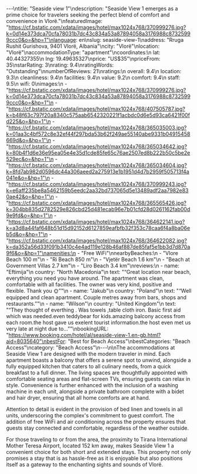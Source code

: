 ---\ntitle: "Seaside view 1"\ndescription: "Seaside View 1 emerges as a prime choice for travelers seeking the perfect blend of comfort and convenience in Vlorë."\nfeaturedImage: "https://cf.bstatic.com/xdata/images/hotel/max1024x768/370999276.jpg?k=0d14e373dca70cfa78031b7dc43c834a53a87894058a3176988c87325999ccc0&o=&hp=1"\nlanguage: en\nslug: seaside-view-1\naddress: "Rruga Rushit Gurishova, 9401 Vlorë, Albania"\ncity: "Vlorë"\nlocation: "Vlorë"\naccommodationType: "apartment"\ncoordinates:\n  lat: 40.44327355\n  lng: 19.49635327\nprice: "US$35"\npriceFrom: 35\nstarRating: 3\nrating: 9.4\nratingWords: "Outstanding"\nnumberOfReviews: 21\nratings:\n  overall: 9.4\n  location: 9.3\n  cleanliness: 9.4\n  facilities: 9.4\n  value: 9.2\n  comfort: 9.4\n  staff: 9.5\n  wifi: 0\nimages:\n  - "https://cf.bstatic.com/xdata/images/hotel/max1024x768/370999276.jpg?k=0d14e373dca70cfa78031b7dc43c834a53a87894058a3176988c87325999ccc0&o=&hp=1"\n  - "https://cf.bstatic.com/xdata/images/hotel/max1024x768/407505787.jpg?k=b48f63c797f20a8340c575aab6542320221f1acbdc0d6e5d93ca6421f00fd225&o=&hp=1"\n  - "https://cf.bstatic.com/xdata/images/hotel/max1024x768/365035003.jpg?k=01aa3c4bf572c8e32ef44f297bda53b62f249ae55140abe9331b04915458669d&o=&hp=1"\n  - "https://cf.bstatic.com/xdata/images/hotel/max1024x768/365034642.jpg?k=80b4f1d6e36e95ea05e4e35d1cde85fe65c76ae2507ed8b222b50c5be2e529ec&o=&hp=1"\n  - "https://cf.bstatic.com/xdata/images/hotel/max1024x768/365034604.jpg?k=8fd7ab982d0596dc44a306aeed2a275913e1b1951d4d7b2959f505713f4a041e&o=&hp=1"\n  - "https://cf.bstatic.com/xdata/images/hotel/max1024x768/370999243.jpg?k=e6aff235be8a5462159b5eedc2aa32bd737065d5e13489adf2aa7982e830ae42&o=&hp=1"\n  - "https://cf.bstatic.com/xdata/images/hotel/max1024x768/365565426.jpg?k=304bb835d2782529e826cbd25d481ecab96e7b01cfd28d0261162fab00d9e9fd&o=&hp=1"\n  - "https://cf.bstatic.com/xdata/images/hotel/max1024x768/364622141.jpg?k=a3d8a44faf648b51d15d92152d6127859eafbfb32f353c78caa6f4a8ba06eb5d&o=&hp=1"\n  - "https://cf.bstatic.com/xdata/images/hotel/max1024x768/364622082.jpg?k=da352a56d33f091b3410c4e4ad119e128b46af887de85faf5e1bb3d7d870a9f6&o=&hp=1"\namenities:\n  - "Free WiFi"\nnearbyBeaches:\n  - "Vlore Beach 100 m"\n  - "Ri Beach 850 m"\n  - "Vjetër Beach 1.6 km"\n  - "Beach at Government Villas 2.7 km"\n  - "Liro Beach 3.4 km"\nreviews:\n  - name: "Eftimija"\n    country: "North Macedonia"\n    text: "“Great location near beach, everything you need you have around. The apartment was clean, comfortable with all facilities. The owner was very kind, positive and flexible. Thank you 🌞”"\n  - name: "Jakub"\n    country: "Poland"\n    text: "“Well equipped and clean apartment. Couple metres away from bars, shops and restaurants.”"\n  - name: "Wilson"\n    country: "United Kingdom"\n    text: "“They thought of everthing . Was towels ,table cloth iron. Basic first aid which was needed.even teddybear for kids.amazing balcony access from each room.the host gave us exelent tourist information.the host even met us very late at night due to...”"\nbookingURL: "https://www.booking.com/hotel/al/seaside-view-1.en-gb.html?aid=8035640"\nbestFor: "Best for Beach Access"\nbestCategories: "Beach Access"\ncategory: "Beach Access"\n---\n\nThe accommodations at Seaside View 1 are designed with the modern traveler in mind. Each apartment boasts a balcony that offers a serene spot to unwind, alongside a fully equipped kitchen that caters to all culinary needs, from a quick breakfast to a full dinner. The living spaces are thoughtfully appointed with comfortable seating areas and flat-screen TVs, ensuring guests can relax in style. Convenience is further enhanced with the inclusion of a washing machine in each unit, alongside a private bathroom complete with a bidet and hair dryer, ensuring that all home comforts are at hand.

Attention to detail is evident in the provision of bed linen and towels in all units, underscoring the complex's commitment to guest comfort. The addition of free WiFi and air conditioning across the property ensures that guests stay connected and comfortable, regardless of the weather outside.

For those traveling to or from the area, the proximity to Tirana International Mother Teresa Airport, located 152 km away, makes Seaside View 1 a convenient choice for both short and extended stays. This property not only promises a stay that is as hassle-free as it is enjoyable but also positions itself as a gateway to the enchanting sights and sounds of Vlorë.